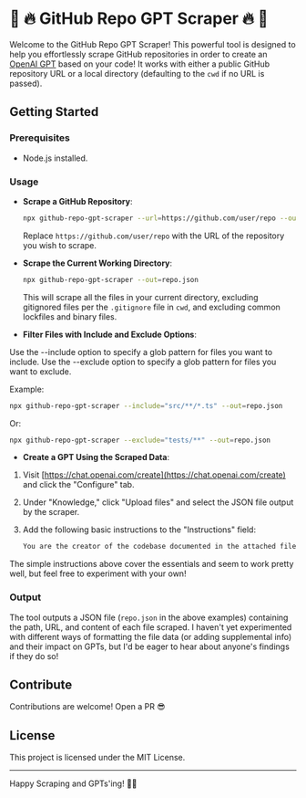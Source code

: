 # 🤖 🔥 GitHub Repo GPT Scraper 🔥 🤖

Welcome to the GitHub Repo GPT Scraper! This powerful tool is designed to help you effortlessly scrape GitHub repositories in order to create an [OpenAI GPT](https://chat.openai.com/create) based on your code! It works with either a public GitHub repository URL or a local directory (defaulting to the `cwd` if no URL is passed).

## Getting Started

### Prerequisites

- Node.js installed.

### Usage

- **Scrape a GitHub Repository**:

  ```sh
  npx github-repo-gpt-scraper --url=https://github.com/user/repo --out=repo.json
  ```

  Replace `https://github.com/user/repo` with the URL of the repository you wish to scrape.

- **Scrape the Current Working Directory**:

  ```sh
  npx github-repo-gpt-scraper --out=repo.json
  ```

  This will scrape all the files in your current directory, excluding gitignored files per the `.gitignore` file in `cwd`, and excluding common lockfiles and binary files.

- **Filter Files with Include and Exclude Options**:

Use the --include option to specify a glob pattern for files you want to include.
Use the --exclude option to specify a glob pattern for files you want to exclude.

Example:

```sh
npx github-repo-gpt-scraper --include="src/**/*.ts" --out=repo.json
```

Or:

```sh
npx github-repo-gpt-scraper --exclude="tests/**" --out=repo.json
```

- **Create a GPT Using the Scraped Data**:

1. Visit [https://chat.openai.com/create](https://chat.openai.com/create) and click the "Configure" tab.
2. Under "Knowledge," click "Upload files" and select the JSON file output by the scraper.
3. Add the following basic instructions to the "Instructions" field:

   ```md
   You are the creator of the codebase documented in the attached file and an expert in all of its code and the dependencies it uses. All of the user's question will relate to this code, so reference it heavily. Give factual, detailed answers and help the user make updates to the code in as efficient a manner possible while explaining more complex points to them along the way.
   ```

The simple instructions above cover the essentials and seem to work pretty well, but feel free to experiment with your own!

### Output

The tool outputs a JSON file (`repo.json` in the above examples) containing the path, URL, and content of each file scraped. I haven't yet experimented with different ways of formatting the file data (or adding supplemental info) and their impact on GPTs, but I'd be eager to hear about anyone's findings if they do so!

## Contribute

Contributions are welcome! Open a PR 😎

## License

This project is licensed under the MIT License.

---

Happy Scraping and GPTs'ing! 🚀🤖
